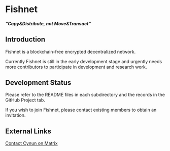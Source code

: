 # Fishnet

#### *"Copy&Distribute, not Move&Transact"*

## Introduction

Fishnet is a blockchain-free encrypted decentralized network.

Currently Fishnet is still in the early development stage and urgently needs more contributors to participate in development and research work.

## Development Status

Please refer to the README files in each subdirectory and the records in the GitHub Project tab.

If you wish to join Fishnet, please contact existing members to obtain an invitation.

## External Links

[Contact Cynun on Matrix](https://matrix.to/#/@cynun:matrix.org)